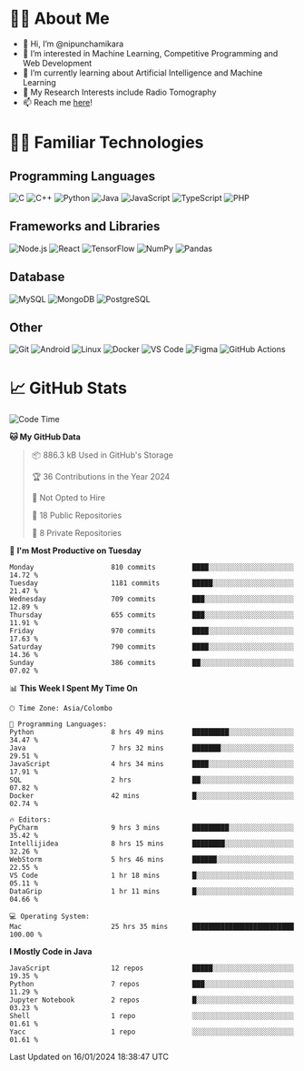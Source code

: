# 🙋‍♂️ About Me
- 👋 Hi, I’m @nipunchamikara
- 👀 I’m interested in Machine Learning, Competitive Programming and Web Development
- 🌱 I’m currently learning about Artificial Intelligence and Machine Learning
- 📜 My Research Interests include Radio Tomography
- 📫 Reach me [here](mailto:nipunchamikara@yahoo.com)!

# 👨‍💻 Familiar Technologies

## Programming Languages
![C](https://img.icons8.com/color/48/000000/c-programming.png "C")
![C++](https://img.icons8.com/color/48/000000/c-plus-plus-logo.png "C++")
![Python](https://img.icons8.com/color/48/000000/python.png "Python")
![Java](https://img.icons8.com/color/48/000000/java-coffee-cup-logo.png "Java")
![JavaScript](https://img.icons8.com/color/48/000000/javascript.png "JavaScript")
![TypeScript](https://img.icons8.com/color/48/000000/typescript.png "TypeScript")
![PHP](https://img.icons8.com/officel/48/000000/php-logo.png "PHP")

## Frameworks and Libraries
![Node.js](https://img.icons8.com/color/48/000000/nodejs.png "Node.js")
![React](https://img.icons8.com/officel/48/000000/react.png "React")
![TensorFlow](https://img.icons8.com/color/48/000000/tensorflow.png "TensorFlow")
![NumPy](https://img.icons8.com/color/48/000000/numpy.png "NumPy")
![Pandas](https://img.icons8.com/color/48/000000/pandas.png "Pandas")

## Database
![MySQL](https://img.icons8.com/color/48/000000/mysql-logo.png "MySQL")
![MongoDB](https://img.icons8.com/color/48/000000/mongodb.png "MongoDB")
![PostgreSQL](https://img.icons8.com/color/48/000000/postgreesql.png "PostgreSQL")

## Other
![Git](https://img.icons8.com/color/48/000000/git.png "Git")
![Android](https://img.icons8.com/color/48/000000/android-os.png "Android")
![Linux](https://img.icons8.com/color/48/000000/linux.png "Linux")
![Docker](https://img.icons8.com/color/48/000000/docker.png "Docker")
![VS Code](https://img.icons8.com/color/48/000000/visual-studio-code-2019.png "VS Code")
![Figma](https://img.icons8.com/color/48/000000/figma.png "Figma")
![GitHub Actions](https://img.icons8.com/color/48/000000/github.png "GitHub Actions")

# 📈 GitHub Stats

<!--START_SECTION:waka-->
![Code Time](http://img.shields.io/badge/Code%20Time-362%20hrs-blue)

**🐱 My GitHub Data** 

> 📦 886.3 kB Used in GitHub's Storage 
 > 
> 🏆 36 Contributions in the Year 2024
 > 
> 🚫 Not Opted to Hire
 > 
> 📜 18 Public Repositories 
 > 
> 🔑 8 Private Repositories 
 > 
📅 **I'm Most Productive on Tuesday** 

```text
Monday                   810 commits         ████░░░░░░░░░░░░░░░░░░░░░   14.72 % 
Tuesday                  1181 commits        █████░░░░░░░░░░░░░░░░░░░░   21.47 % 
Wednesday                709 commits         ███░░░░░░░░░░░░░░░░░░░░░░   12.89 % 
Thursday                 655 commits         ███░░░░░░░░░░░░░░░░░░░░░░   11.91 % 
Friday                   970 commits         ████░░░░░░░░░░░░░░░░░░░░░   17.63 % 
Saturday                 790 commits         ████░░░░░░░░░░░░░░░░░░░░░   14.36 % 
Sunday                   386 commits         ██░░░░░░░░░░░░░░░░░░░░░░░   07.02 % 
```


📊 **This Week I Spent My Time On** 

```text
🕑︎ Time Zone: Asia/Colombo

💬 Programming Languages: 
Python                   8 hrs 49 mins       █████████░░░░░░░░░░░░░░░░   34.47 % 
Java                     7 hrs 32 mins       ███████░░░░░░░░░░░░░░░░░░   29.51 % 
JavaScript               4 hrs 34 mins       ████░░░░░░░░░░░░░░░░░░░░░   17.91 % 
SQL                      2 hrs               ██░░░░░░░░░░░░░░░░░░░░░░░   07.82 % 
Docker                   42 mins             █░░░░░░░░░░░░░░░░░░░░░░░░   02.74 % 

🔥 Editors: 
PyCharm                  9 hrs 3 mins        █████████░░░░░░░░░░░░░░░░   35.42 % 
Intellijidea             8 hrs 15 mins       ████████░░░░░░░░░░░░░░░░░   32.26 % 
WebStorm                 5 hrs 46 mins       ██████░░░░░░░░░░░░░░░░░░░   22.55 % 
VS Code                  1 hr 18 mins        █░░░░░░░░░░░░░░░░░░░░░░░░   05.11 % 
DataGrip                 1 hr 11 mins        █░░░░░░░░░░░░░░░░░░░░░░░░   04.66 % 

💻 Operating System: 
Mac                      25 hrs 35 mins      █████████████████████████   100.00 % 
```

**I Mostly Code in Java** 

```text
JavaScript               12 repos            █████░░░░░░░░░░░░░░░░░░░░   19.35 % 
Python                   7 repos             ███░░░░░░░░░░░░░░░░░░░░░░   11.29 % 
Jupyter Notebook         2 repos             █░░░░░░░░░░░░░░░░░░░░░░░░   03.23 % 
Shell                    1 repo              ░░░░░░░░░░░░░░░░░░░░░░░░░   01.61 % 
Yacc                     1 repo              ░░░░░░░░░░░░░░░░░░░░░░░░░   01.61 % 
```




 Last Updated on 16/01/2024 18:38:47 UTC
<!--END_SECTION:waka-->

